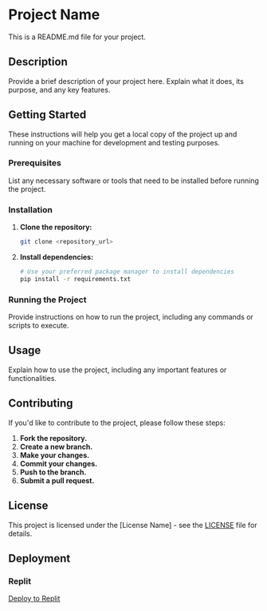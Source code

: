 # Project Name

This is a README.md file for your project. 

## Description

Provide a brief description of your project here. Explain what it does, its purpose, and any key features.

## Getting Started

These instructions will help you get a local copy of the project up and running on your machine for development and testing purposes.

### Prerequisites

List any necessary software or tools that need to be installed before running the project.

### Installation

1. **Clone the repository:**
   ```bash
   git clone <repository_url>
   ```
2. **Install dependencies:**
   ```bash
   # Use your preferred package manager to install dependencies
   pip install -r requirements.txt 
   ```

### Running the Project

Provide instructions on how to run the project, including any commands or scripts to execute.

## Usage

Explain how to use the project, including any important features or functionalities.

## Contributing

If you'd like to contribute to the project, please follow these steps:

1. **Fork the repository.**
2. **Create a new branch.**
3. **Make your changes.**
4. **Commit your changes.**
5. **Push to the branch.**
6. **Submit a pull request.**

## License

This project is licensed under the [License Name] - see the [LICENSE](LICENSE) file for details.
## Deployment

### Replit

[Deploy to Replit](https://replit.com/import/github/<your-github-username>/<your-repo-name>)
